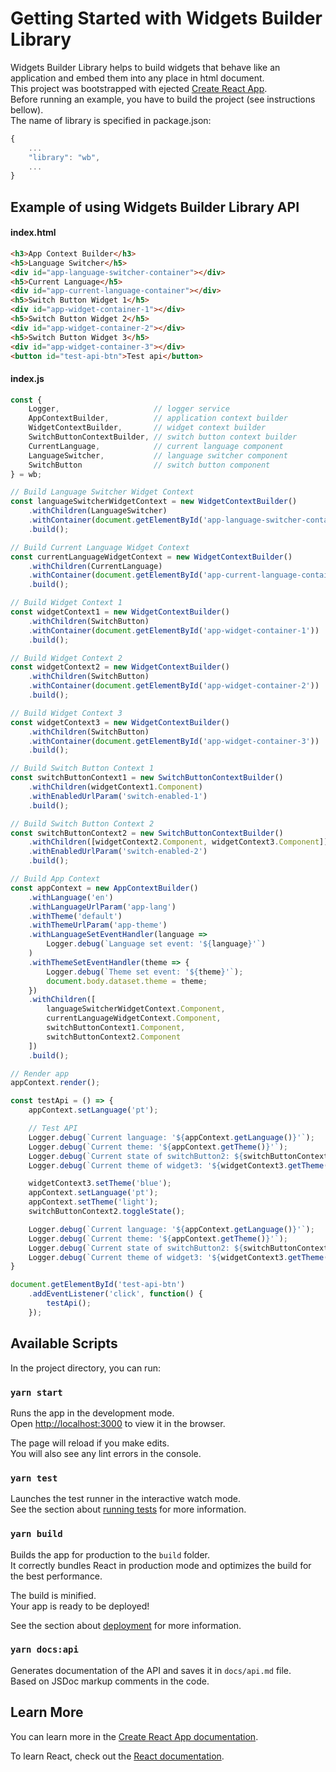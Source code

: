 # Getting Started with Widgets Builder Library
Widgets Builder Library helps to build widgets that behave like an application and embed them into any place in html document.\
This project was bootstrapped with ejected [Create React App](https://github.com/facebook/create-react-app).\
Before running an example, you have to build the project (see instructions bellow).\
The name of library is specified in package.json:
```javascript
{
    ...
    "library": "wb",
    ...
}
```

## Example of using Widgets Builder Library API
#### index.html
```html
<h3>App Context Builder</h3>
<h5>Language Switcher</h5>
<div id="app-language-switcher-container"></div>
<h5>Current Language</h5>
<div id="app-current-language-container"></div>
<h5>Switch Button Widget 1</h5>
<div id="app-widget-container-1"></div>
<h5>Switch Button Widget 2</h5>
<div id="app-widget-container-2"></div>
<h5>Switch Button Widget 3</h5>
<div id="app-widget-container-3"></div>
<button id="test-api-btn">Test api</button>
```
#### index.js
```javascript
const {
    Logger,                     // logger service
    AppContextBuilder,          // application context builder
    WidgetContextBuilder,       // widget context builder    
    SwitchButtonContextBuilder, // switch button context builder
    CurrentLanguage,            // current language component
    LanguageSwitcher,           // language switcher component
    SwitchButton                // switch button component
} = wb;

// Build Language Switcher Widget Context
const languageSwitcherWidgetContext = new WidgetContextBuilder()
    .withChildren(LanguageSwitcher)
    .withContainer(document.getElementById('app-language-switcher-container'))
    .build();

// Build Current Language Widget Context
const currentLanguageWidgetContext = new WidgetContextBuilder()
    .withChildren(CurrentLanguage)
    .withContainer(document.getElementById('app-current-language-container'))
    .build();

// Build Widget Context 1
const widgetContext1 = new WidgetContextBuilder()
    .withChildren(SwitchButton)
    .withContainer(document.getElementById('app-widget-container-1'))
    .build();

// Build Widget Context 2
const widgetContext2 = new WidgetContextBuilder()
    .withChildren(SwitchButton)
    .withContainer(document.getElementById('app-widget-container-2'))
    .build();

// Build Widget Context 3
const widgetContext3 = new WidgetContextBuilder()
    .withChildren(SwitchButton)
    .withContainer(document.getElementById('app-widget-container-3'))
    .build();

// Build Switch Button Context 1
const switchButtonContext1 = new SwitchButtonContextBuilder()
    .withChildren(widgetContext1.Component)
    .withEnabledUrlParam('switch-enabled-1')
    .build();            

// Build Switch Button Context 2
const switchButtonContext2 = new SwitchButtonContextBuilder()
    .withChildren([widgetContext2.Component, widgetContext3.Component])
    .withEnabledUrlParam('switch-enabled-2')
    .build();

// Build App Context
const appContext = new AppContextBuilder()
    .withLanguage('en')
    .withLanguageUrlParam('app-lang')
    .withTheme('default')
    .withThemeUrlParam('app-theme')
    .withLanguageSetEventHandler(language => 
        Logger.debug(`Language set event: '${language}'`)
    )
    .withThemeSetEventHandler(theme => {
        Logger.debug(`Theme set event: '${theme}'`);
        document.body.dataset.theme = theme;
    })
    .withChildren([
        languageSwitcherWidgetContext.Component,
        currentLanguageWidgetContext.Component,
        switchButtonContext1.Component,
        switchButtonContext2.Component
    ])
    .build();

// Render app
appContext.render();

const testApi = () => {
    appContext.setLanguage('pt');

    // Test API
    Logger.debug(`Current language: '${appContext.getLanguage()}'`);
    Logger.debug(`Current theme: '${appContext.getTheme()}'`);
    Logger.debug(`Current state of switchButton2: ${switchButtonContext2.getState() ? 'on' : 'off'}`);
    Logger.debug(`Current theme of widget3: '${widgetContext3.getTheme()}'`);

    widgetContext3.setTheme('blue');
    appContext.setLanguage('pt');
    appContext.setTheme('light');
    switchButtonContext2.toggleState();

    Logger.debug(`Current language: '${appContext.getLanguage()}'`);
    Logger.debug(`Current theme: '${appContext.getTheme()}'`);
    Logger.debug(`Current state of switchButton2: ${switchButtonContext2.getState() ? 'on': 'off'}`);
    Logger.debug(`Current theme of widget3: '${widgetContext3.getTheme()}'`);
}

document.getElementById('test-api-btn')
    .addEventListener('click', function() {
        testApi();
    });
```

## Available Scripts

In the project directory, you can run:

### `yarn start`

Runs the app in the development mode.\
Open [http://localhost:3000](http://localhost:3000) to view it in the browser.

The page will reload if you make edits.\
You will also see any lint errors in the console.

### `yarn test`

Launches the test runner in the interactive watch mode.\
See the section about [running tests](https://facebook.github.io/create-react-app/docs/running-tests) for more information.

### `yarn build`

Builds the app for production to the `build` folder.\
It correctly bundles React in production mode and optimizes the build for the best performance.

The build is minified.\
Your app is ready to be deployed!

See the section about [deployment](https://facebook.github.io/create-react-app/docs/deployment) for more information.

### `yarn docs:api`

Generates documentation of the API and saves it in `docs/api.md` file.\
Based on JSDoc markup comments in the code.

## Learn More

You can learn more in the [Create React App documentation](https://facebook.github.io/create-react-app/docs/getting-started).

To learn React, check out the [React documentation](https://reactjs.org/).
